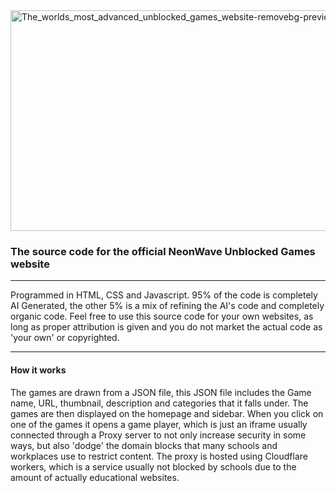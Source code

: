 <img width="707" height="353" alt="The_worlds_most_advanced_unblocked_games_website-removebg-preview" src="https://github.com/user-attachments/assets/b838bf40-ebba-490d-bfd7-dfee831437da" />

### The source code for the official NeonWave Unblocked Games website
---
 Programmed in HTML, CSS and Javascript. 95% of the code is completely AI Generated, the other 5% is a mix of refining the AI's code and completely organic code.
 Feel free to use this source code for your own websites, as long as proper attribution is given and you do not market the actual code as 'your own' or copyrighted.
 
---
#### How it works
The games are drawn from a JSON file, this JSON file includes the Game name, URL, thumbnail, description and categories that it falls under.
The games are then displayed on the homepage and sidebar. When you click on one of the games it opens a game player, which is just an iframe usually connected through a Proxy server to not only increase security in some ways, but also 'dodge' the domain blocks that many schools and workplaces use to restrict content.
The proxy is hosted using Cloudflare workers, which is a service usually not blocked by schools due to the amount of actually educational websites.


